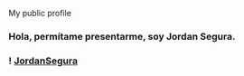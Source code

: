 My public profile
### Hola, permítame presentarme, soy Jordan Segura.

### ! [JordanSegura](https://github.com/jordyLuis1597/JordanSegura/blob/main/Jordan_Y_Robot.JPG)
